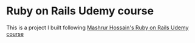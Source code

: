 # Ruby on Rails Udemy course


This is a project I built following [Mashrur Hossain's Ruby on Rails Udemy course](https://www.udemy.com/course/the-complete-ruby-on-rails-developer-course/)

